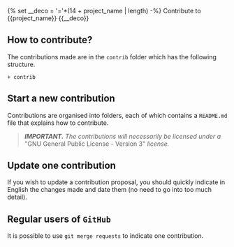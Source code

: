 {% set __deco = '='*(14 + project_name | length) -%}
Contribute to {{project_name}}
{{__deco}}

How to contribute?
------------------

The contributions made are in the `contrib` folder which has the following structure.

<!-- FOLDER STRUCT. AUTO - START -->
~~~
+ contrib
~~~
<!-- FOLDER STRUCT. AUTO - END -->


Start a new contribution
------------------------

Contributions are organised into folders, each of which contains a `README.md` file that explains how to contribute.


> ***IMPORTANT.*** *The contributions will necessarily be licensed under a* "GNU General Public License - Version 3" *license.*


Update one contribution
-----------------------

If you wish to update a contribution proposal, you should quickly indicate in English the changes made and date them (no need to go into too much detail).


Regular users of `GitHub`
------------------------

It is possible to use `git merge requests` to indicate one contribution.

